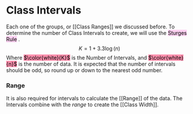 # Class Intervals
Each one of the groups, or [[Class Ranges]] we discussed before.
To determine the number of Class Intervals to create, we will use the <mark style="background: #FFB8EBA6;">Sturges Rule</mark> .
$$K=1+3.3\log(n)$$
Where <mark style="background: #FF5582A6;">$\color{white}{K}$</mark> is the Number of Intervals, and <mark style="background: #FF5582A6;">$\color{white}{n}$</mark> is the number of data.
It is expected that the number of intervals should be odd, so round up or down to the nearest odd number.

### Range
It is also required for intervals to calculate the [[Range]] of the data.
The Intervals combine with the *range* to create the [[Class Width]].